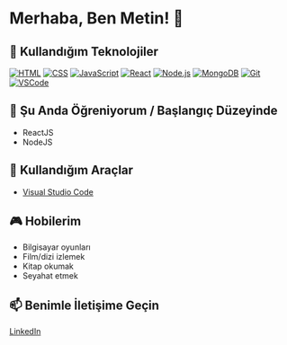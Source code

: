 # Merhaba, Ben Metin! 👋

## 🚀 Kullandığım Teknolojiler

[![HTML](https://img.shields.io/badge/HTML-5-orange?style=flat&logo=html5)](https://www.w3.org/html/)
[![CSS](https://img.shields.io/badge/CSS-3-blue?style=flat&logo=css3)](https://www.w3.org/Style/CSS/)
[![JavaScript](https://img.shields.io/badge/JavaScript-ES6-yellow?style=flat&logo=javascript)](https://developer.mozilla.org/en-US/docs/Web/JavaScript)
[![React](https://img.shields.io/badge/React-16.8-blue?style=flat&logo=react)](https://reactjs.org/)
[![Node.js](https://img.shields.io/badge/Node.js-14-green?style=flat&logo=node.js)](https://nodejs.org/)
[![MongoDB](https://img.shields.io/badge/MongoDB-Latest-green?style=flat&logo=mongodb)](https://www.mongodb.com/)
[![Git](https://img.shields.io/badge/Git-Latest-orange?style=flat&logo=git)](https://git-scm.com/)
[![VSCode](https://img.shields.io/badge/VSCode-Latest-blue?style=flat&logo=visual-studio-code)](https://code.visualstudio.com/)

## 🌱 Şu Anda Öğreniyorum / Başlangıç Düzeyinde 

- ReactJS
- NodeJS

## 🔧 Kullandığım Araçlar

- [Visual Studio Code](https://code.visualstudio.com/)

## 🎮 Hobilerim

- Bilgisayar oyunları
- Film/dizi izlemek
- Kitap okumak
- Seyahat etmek

## 📫 Benimle İletişime Geçin

[LinkedIn](https://www.linkedin.com/in/nuh-metin-karabulut-73441b265/)


